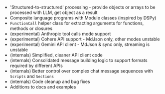  - 'Structured-to-structured' processing - provide objects or arrays to be processed with LLM, get object as a result
 - Composite language programs with Module classes (inspired by DSPy)
 - `FunctionCall` helper class for extracting arguments for functions, methods or closures
 - (experimental) Anthropic tool calls mode support
 - (experimental) Cohere API support - MdJson only, other modes unstable
 - (experimental) Gemini API client - MdJson & sync only, streaming is unstable
 - (internals) Simplified, cleaner API client code
 - (internals) Consolidated message building logic to support formats required by different APIs
 - (internals) Better control over complex chat message sequences with `Scripts` and `Sections`
 - (internals) Code cleanup and bug fixes
 - Additions to docs and examples
